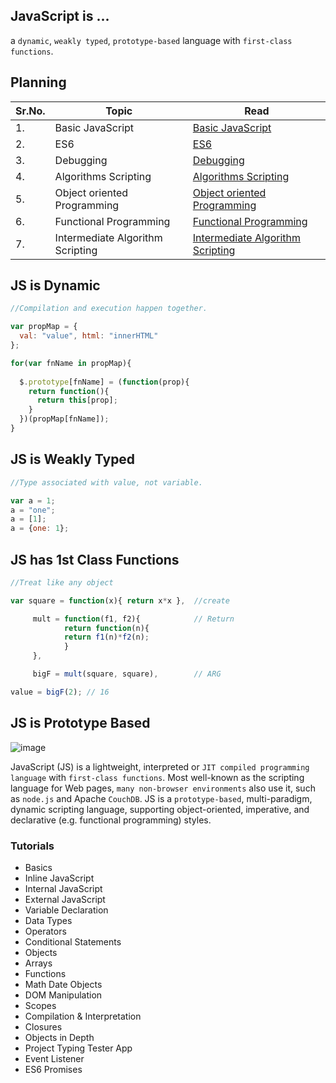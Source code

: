 ## JavaScript is ...
a `dynamic`, `weakly typed`, `prototype-based` language with `first-class functions`.

## Planning
| Sr.No. | Topic | Read | 
| ---- | ----- | ---- | 
| 1. | Basic JavaScript | [Basic JavaScript](https://github.com/ps0305/Javascript-Algorithms-And-Data-Structures/tree/master/Basic%20JavaScript) 
| 2. | ES6 | [ES6](https://github.com/ps0305/Javascript-Algorithms-And-Data-Structures/tree/master/ES6) | 
| 3. | Debugging | [Debugging](https://github.com/ps0305/Javascript-Algorithms-And-Data-Structures/tree/master/Debugging) |
| 4. | Algorithms Scripting | [Algorithms Scripting](https://github.com/ps0305/Javascript-Algorithms-And-Data-Structures/tree/master/Basic%20Algorithm%20Scripting) |
| 5. | Object oriented Programming | [Object oriented Programming](https://github.com/ps0305/Javascript-Algorithms-And-Data-Structures/tree/master/Object%20Oriented%20Programming) |
| 6. | Functional Programming | [Functional Programming](https://github.com/ps0305/Javascript-Algorithms-And-Data-Structures/tree/master/Functional%20Programming) | 
| 7. | Intermediate Algorithm Scripting| [Intermediate Algorithm Scripting](#) |




## JS is Dynamic
```js
//Compilation and execution happen together.

var propMap = {
  val: "value", html: "innerHTML"
};

for(var fnName in propMap){
	
  $.prototype[fnName] = (function(prop){
  	return function(){
  	  return this[prop];
  	}
  })(propMap[fnName]);
}
```

## JS is Weakly Typed
```js
//Type associated with value, not variable.

var a = 1;
a = "one";
a = [1];
a = {one: 1};
```
## JS has 1st Class Functions
```js
//Treat like any object

var square = function(x){ return x*x },  //create

  	 mult = function(f1, f2){            // Return
    		return function(n){
      		return f1(n)*f2(n);
    		}
  	 },

  	 bigF = mult(square, square),        // ARG

value = bigF(2); // 16
```

## JS is Prototype Based
![image](https://user-images.githubusercontent.com/34129569/42721434-90dd4da2-8758-11e8-870e-276cbabef051.png)



JavaScript (JS) is a lightweight, interpreted or `JIT compiled programming language` with `first-class functions`. Most well-known as the scripting language for Web pages, `many non-browser environments` also use it, such as `node.js` and Apache `CouchDB`. JS is a `prototype-based`, multi-paradigm, dynamic scripting language, supporting object-oriented, imperative, and declarative (e.g. functional programming) styles. 

### Tutorials
* Basics
* Inline JavaScript
* Internal JavaScript
* External JavaScript
* Variable Declaration
* Data Types
* Operators
* Conditional Statements
* Objects
* Arrays
* Functions
* Math Date Objects
* DOM Manipulation
* Scopes
* Compilation & Interpretation
* Closures
* Objects in Depth
* Project Typing Tester App
* Event Listener
* ES6 Promises
